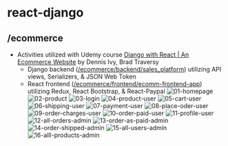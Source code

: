 # react-django

## /ecommerce

- Activities utilized with Udemy course [Django with React | An Ecommerce Website](https://www.udemy.com/course/django-with-react-an-ecommerce-website) by Dennis Ivy, Brad Traversy
  - Django backend ([/ecommerce/backend/sales_platform](https://github.com/adrian-rosario/react-django/tree/main/ecommerce/backend/sales_platform)) utilizing API views, Serializers, & JSON Web Token
  - React frontend ([/ecommerce/frontend/ecomm-frontend-app](https://github.com/adrian-rosario/react-django/tree/main/ecommerce/frontend/ecomm-frontend-app)) utilizing Redux, React Bootstrap, & React-Paypal
    ![01-homepage](https://github.com/user-attachments/assets/0694a4ec-fc66-4885-a238-e761eda65a0a)
    ![02-product](https://github.com/user-attachments/assets/c1aeeaee-fcda-47c3-bbc2-69517f549e0b)
    ![03-login](https://github.com/user-attachments/assets/8b002ddb-2839-4e04-a786-6a4c71399b38)
    ![04-product-user](https://github.com/user-attachments/assets/fc9af3f0-6207-492e-af0e-cc0eaf36b0fe)
    ![05-cart-user](https://github.com/user-attachments/assets/47ba4e7f-fc09-4cd6-a1ce-1d8f28574870)
    ![06-shipping-user](https://github.com/user-attachments/assets/5b6a405f-2b92-4003-bf92-7975bfd48151)
    ![07-payment-user](https://github.com/user-attachments/assets/687f8a31-dccb-4bfd-bff1-ee6aab81266f)
    ![08-place-oder-user](https://github.com/user-attachments/assets/405d6486-00ba-4b32-ab26-7b6f0249ec98)
    ![09-order-charges-user](https://github.com/user-attachments/assets/43d1ea99-3434-40f9-85db-ad923200f635)
    ![10-order-paid-user](https://github.com/user-attachments/assets/86a59a51-06a4-4a86-b0f7-1d5f1523ed90)
    ![11-profile-user](https://github.com/user-attachments/assets/00fc82e3-659f-456e-bfd3-75687219527f)
    ![12-all-orders-admin](https://github.com/user-attachments/assets/61da4b84-b934-4b36-b786-4793fa9d677c)
    ![13-order-as-paid-admin](https://github.com/user-attachments/assets/5fcfd57c-368f-4d0c-ad84-e4438a32b398)
    ![14-order-shipped-admin](https://github.com/user-attachments/assets/f6ab2bed-018f-41fe-9868-41d1238ffcbf)
    ![15-all-users-admin](https://github.com/user-attachments/assets/b85f71ad-c67b-439a-a038-3896f39d8659)
    ![16-alll-products-admin](https://github.com/user-attachments/assets/aafd2ebc-3c4c-4c56-a15b-014066101c9d)

